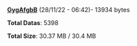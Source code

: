 [**GygAfgbB**](/data/GygAfgbB.txt) (28/11/22 - 06:42)- 13934 bytes

**Total Datas**: 5398

**Total Size**: 30.37 MB / 30.4 MB
